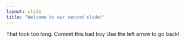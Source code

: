 ```yaml
---
layout: slide
title: "Welcome to our second slide!"
---
```

That took too long. Commit this bad boy
Use the left arrow to go back!
